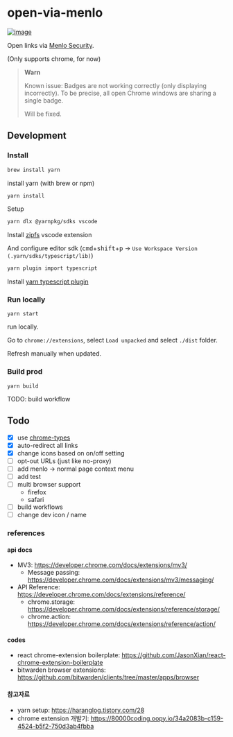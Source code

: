 # open-via-menlo

[![image](https://user-images.githubusercontent.com/11611397/216783062-5f9b5b39-e3d7-48d7-b191-ac1ddc0a325c.png)](https://chrome.google.com/webstore/detail/open-via-menlo/noipifnjlcnmakealjopkndknloofcka)

Open links via [Menlo Security](https://safe.menlosecurity.com/).

(Only supports chrome, for now)

> **Warn**
>
> Known issue: Badges are not working correctly (only displaying incorrectly).
> To be precise, all open Chrome windows are sharing a single badge.
>
> Will be fixed.

## Development
### Install

```sh
brew install yarn
```
install yarn (with brew or npm)

```sh
yarn install
```
Setup

```sh
yarn dlx @yarnpkg/sdks vscode
```
Install [zipfs](https://marketplace.visualstudio.com/items?itemName=arcanis.vscode-zipfs) vscode extension

And configure editor sdk (<kbd>cmd</kbd>+<kbd>shift</kbd>+<kbd>p</kbd> -> `Use Workspace Version (.yarn/sdks/typescript/lib)`)

```sh
yarn plugin import typescript
```
Install [yarn typescript plugin](https://github.com/yarnpkg/berry/tree/master/packages/plugin-typescript)

### Run locally
```
yarn start
```
run locally.

Go to `chrome://extensions`, select `Load unpacked` and select `./dist` folder.

Refresh manually when updated.

### Build prod
```
yarn build
```

TODO: build workflow

## Todo
- [x] use [chrome-types](https://www.npmjs.com/package/chrome-types)
- [x] auto-redirect all links
- [x] change icons based on on/off setting
- [ ] opt-out URLs (just like no-proxy)
- [ ] add menlo -> normal page context menu
- [ ] add test
- [ ] multi browser support
  - firefox
  - safari
- [ ] build workflows
- [ ] change dev icon / name

### references
#### api docs
- MV3: https://developer.chrome.com/docs/extensions/mv3/
  - Message passing: https://developer.chrome.com/docs/extensions/mv3/messaging/
- API Reference: https://developer.chrome.com/docs/extensions/reference/
  - chrome.storage: https://developer.chrome.com/docs/extensions/reference/storage/
  - chrome.action: https://developer.chrome.com/docs/extensions/reference/action/

#### codes
- react chrome-extension boilerplate: https://github.com/JasonXian/react-chrome-extension-boilerplate
- bitwarden browser extensions: https://github.com/bitwarden/clients/tree/master/apps/browser

#### 참고자료
- yarn setup: https://haranglog.tistory.com/28
- chrome extension 개발기: https://80000coding.oopy.io/34a2083b-c159-4524-b5f2-750d3ab4fbba
